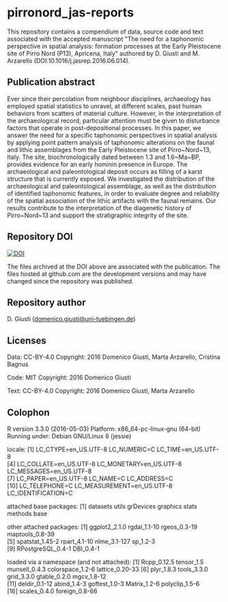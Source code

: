 pirronord_jas-reports
=====================================

This repository contains a compendium of data, source code and text associated with the accepted manuscript "The need for a taphonomic perspective in spatial analysis: formation processes at the Early Pleistocene site of Pirro Nord (P13), Apricena, Italy" authored by D. Giusti and M. Arzarello (DOI:10.1016/j.jasrep.2016.06.014).

## Publication abstract

Ever since their percolation from neighbour disciplines, archaeology has employed spatial statistics to unravel, at different scales, past human behaviors from scatters of material culture. However, in the interpretation of the archaeological record, particular attention must be given to disturbance factors that operate in post-depositional processes. In this paper, we answer the need for a specific taphonomic perspectives in spatial analysis by applying point pattern analysis of taphonomic alterations on the faunal and lithic assemblages from the Early Pleistocene site of Pirro~Nord~13, Italy. The site, biochronologically dated between 1.3 and 1.6~Ma~BP, provides evidence for an early hominin presence in Europe. The archaeological and paleontological deposit occurs as filling of a karst structure that is currently exposed. We investigated the distribution of the archaeological and paleontological assemblage, as well as the distribution of identified taphonomic features, in order to evaluate degree and reliability of the spatial association of the lithic artifacts with the faunal remains. Our results contribute to the interpretation of the diagenetic history of Pirro~Nord~13 and support the stratigraphic integrity of the site.

## Repository DOI

[![DOI](https://zenodo.org/badge/doi/10.5281/zenodo.54778.svg)](http://dx.doi.org/10.5281/zenodo.54778)

The files archived at the DOI above are associated with the publication. The files hosted at github.com are the development versions and may have changed since the repository was published.

## Repository author

D. Giusti (domenico.giusti@uni-tuebingen.de)

## Licenses

Data: CC-BY-4.0 Copyright: 2016 Domenico Giusti, Marta Arzarello, Cristina Bagnus

Code: MIT Copyright: 2016 Domenico Giusti

Text: CC-BY-4.0 Copyright: 2016 Domenico Giusti, Marta Arzarello

## Colophon

R version 3.3.0 (2016-05-03)
Platform: x86_64-pc-linux-gnu (64-bit)
Running under: Debian GNU/Linux 8 (jessie)

locale:
 [1] LC_CTYPE=en_US.UTF-8       LC_NUMERIC=C               LC_TIME=en_US.UTF-8       
 [4] LC_COLLATE=en_US.UTF-8     LC_MONETARY=en_US.UTF-8    LC_MESSAGES=en_US.UTF-8   
 [7] LC_PAPER=en_US.UTF-8       LC_NAME=C                  LC_ADDRESS=C              
[10] LC_TELEPHONE=C             LC_MEASUREMENT=en_US.UTF-8 LC_IDENTIFICATION=C       

attached base packages:
[1] datasets  utils     grDevices graphics  stats     methods   base     

other attached packages:
 [1] ggplot2_2.1.0     rgdal_1.1-10      rgeos_0.3-19      maptools_0.8-39  
 [5] spatstat_1.45-2   rpart_4.1-10      nlme_3.1-127      sp_1.2-3         
 [9] RPostgreSQL_0.4-1 DBI_0.4-1        

loaded via a namespace (and not attached):
 [1] Rcpp_0.12.5      tensor_1.5       munsell_0.4.3    colorspace_1.2-6 lattice_0.20-33 
 [6] plyr_1.8.3       tools_3.3.0      grid_3.3.0       gtable_0.2.0     mgcv_1.8-12     
[11] deldir_0.1-12    abind_1.4-3      goftest_1.0-3    Matrix_1.2-6     polyclip_1.5-6  
[16] scales_0.4.0     foreign_0.8-66 

